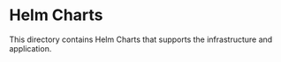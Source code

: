 # Helm Charts
This directory contains Helm Charts that supports the infrastructure and application.
